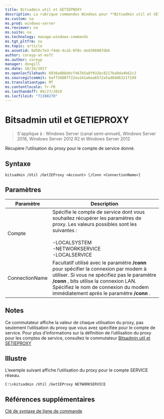 ```yaml
---
title: Bitsadmin util et GETIEPROXY
description: La rubrique commandes Windows pour **Bitsadmin util et GETIEPROXY** -récupère l’utilisation du proxy pour le compte de service donné.
ms.custom: na
ms.prod: windows-server
ms.reviewer: na
ms.suite: na
ms.technology: manage-windows-commands
ms.tgt_pltfrm: na
ms.topic: article
ms.assetid: 6d50c7e3-f4eb-4ca5-9f0c-4ed396087db6
author: coreyp-at-msft
ms.author: coreyp
manager: dongill
ms.date: 10/16/2017
ms.openlocfilehash: 6936e088ddcf467b5a8f931bc8217ba9da4662c2
ms.sourcegitcommit: 6aff3d88ff22ea141a6ea6572a5ad8dd6321f199
ms.translationtype: MT
ms.contentlocale: fr-FR
ms.lasthandoff: 09/27/2019
ms.locfileid: "71380270"
---
```

# <a name="bitsadmin-util-and-getieproxy"></a>Bitsadmin util et GETIEPROXY

> S'applique à : Windows Server (canal semi-annuel), Windows Server 2016, Windows Server 2012 R2 et Windows Server 2012

Récupère l’utilisation du proxy pour le compte de service donné.

## <a name="syntax"></a>Syntaxe

```
bitsadmin /Util /GetIEProxy <Account> [/Conn <ConnectionName>]
```

## <a name="parameters"></a>Paramètres

|Paramètre|Description|
|-------|--------|
|Compte|Spécifie le compte de service dont vous souhaitez récupérer les paramètres de proxy. Les valeurs possibles sont les suivantes :<br /><br />-LOCALSYSTEM<br />-NETWORKSERVICE<br />-LOCALSERVICE|
|ConnectionName|Facultatif utilisé avec le paramètre **/conn** pour spécifier la connexion par modem à utiliser. Si vous ne spécifiez pas le paramètre **/conn** , bits utilise la connexion LAN. Spécifiez le nom de connexion du modem immédiatement après le paramètre **/conn** .|

## <a name="remarks"></a>Notes

Ce commutateur affiche la valeur de chaque utilisation du proxy, pas seulement l’utilisation du proxy que vous avez spécifiée pour le compte de service. Pour plus d’informations sur la définition de l’utilisation du proxy pour les comptes de service, consultez le commutateur [Bitsadmin util et SETIEPROXY](bitsadmin-util-and-setieproxy.md)

## <a name="BKMK_examples"></a>Illustre

L’exemple suivant affiche l’utilisation du proxy pour le compte SERVICE réseau.

```
C:\>bitsadmin /Util /GetIEProxy NETWORKSERVICE
```

## <a name="additional-references"></a>Références supplémentaires

[Clé de syntaxe de ligne de commande](command-line-syntax-key.md)
